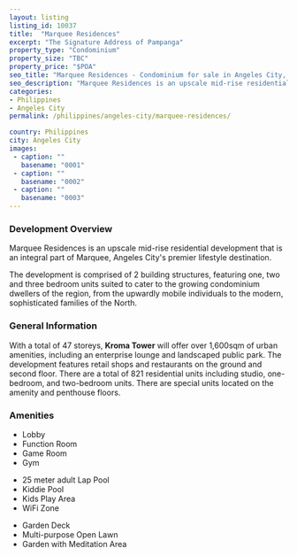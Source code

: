```yaml
---
layout: listing
listing_id: 10037
title:  "Marquee Residences"
excerpt: "The Signature Address of Pampanga"
property_type: "Condominium"
property_size: "TBC"
property_price: "$POA"
seo_title: "Marquee Residences - Condominium for sale in Angeles City, Philippines | Realestasia"
seo_description: "Marquee Residences is an upscale mid-rise residential development that is an integral part of Marquee, Angeles City's premier lifestyle destination."
categories:
- Philippines
- Angeles City
permalink: /philippines/angeles-city/marquee-residences/

country: Philippines
city: Angeles City
images:
 - caption: ""
   basename: "0001"
 - caption: ""
   basename: "0002"
 - caption: ""
   basename: "0003"
---
```


<h3>Development Overview</h3>
<p>Marquee Residences is an upscale mid-rise residential development that is an integral part of Marquee, 
	Angeles City's premier lifestyle destination.</p>
<p>The development is comprised of 2 building structures, featuring one, two and three bedroom units suited 
	to cater to the growing condominium dwellers of the region, from the upwardly mobile individuals to the 
	modern, sophisticated families of the North.</p>

<h3>General Information</h3>
<p>With a total of 47 storeys, <strong>Kroma Tower</strong> will offer over 1,600sqm of urban amenities,
including an enterprise lounge and landscaped public park. The development features retail shops and restaurants
on the ground and second floor. There are a total of 821 residential units including studio, one-bedroom,
and two-bedroom units. There are special units located on the amenity and penthouse floors.</p>

<h3>Amenities</h3>
<div class="features clearfix">
	<ul>
		<li>Lobby</li>
		<li>Function Room</li>
		<li>Game Room</li>
		<li>Gym</li>
	</ul>
	<ul>
		<li>25 meter adult Lap Pool</li>
		<li>Kiddie Pool</li>
		<li>Kids Play Area</li>
		<li>WiFi Zone</li>
	</ul>
	<ul>
		<li>Garden Deck</li>
		<li>Multi-purpose Open Lawn</li>
		<li>Garden with Meditation Area</li>
	</ul>
</div>
